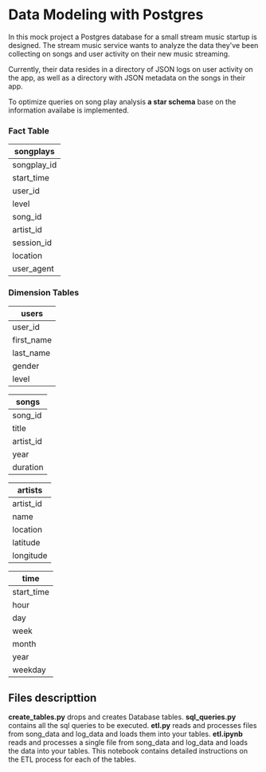 # Data Modeling with Postgres

In this mock project a Postgres database for a small stream music startup is designed. The stream music service wants to analyze the data they've been collecting on songs and user activity on their new music streaming.

Currently, their data resides in a directory of JSON logs on user activity on the app, as well as a directory with JSON metadata on the songs in their app.

To optimize queries on song play analysis **a star schema** base on the information availabe is implemented.  

### Fact Table

| **songplays** |
|--------------|
|  songplay_id |
|  start_time |
|  user_id |
| level |
| song_id |
| artist_id |
| session_id |
| location |
| user_agent |

### Dimension Tables

| **users** |   
|-----------|
| user_id |
| first_name |
| last_name |
| gender |
| level |


| **songs** |
|-------------|
| song_id |
| title |
| artist_id |
| year |
| duration |

| **artists** |
|-------------|
| artist_id |
| name |
| location |
| latitude |
| longitude |

| **time** |
|----------|
| start_time |
| hour |
| day |
| week |
| month |
| year |
| weekday |



## Files descripttion
**create_tables.py** drops and creates Database tables. 
**sql_queries.py** contains all the sql queries to be executed.
**etl.py** reads and processes files from song_data and log_data and loads them into your tables. 
**etl.ipynb** reads and processes a single file from song_data and log_data and loads the data into your tables. This notebook contains detailed instructions on the ETL process for each of the tables.

